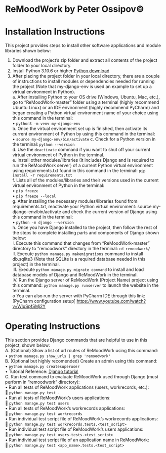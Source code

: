 # ReMoodWork by Peter Ossipov&copy;
# Installation  Instructions
This project provides steps to install other software applications and module libraries shown below: 
1.	Download the project’s zip folder and extract all contents of the project folder to your local directory.
2.	Install Python 3.10.6 or higher [Python download](https://www.python.org/downloads/)
3.	After placing the project folder in your local directory, there are a couple of instructions to install modules or dependencies needed for running the project (Note that my-django-env is used an example to set up a virtual environment in Python).  
a. After installing Python to your OS drive (Windows, Ubuntu, Mac, etc.), go to “ReMoodWork-master” folder using a terminal (highly recommend Ubuntu Linux) or an IDE environment (highly recommend PyCharm) and began creating a Python virtual environment name of your choice using this command in the terminal:  
•	```python3 -m venv my-django-env```  
b.	Once the virtual environment set up is finished, then activate its current environment of Python by using this command in the terminal:   
•	```source my-django-env/bin/activate``` 
c.	Check for a Python version in the terminal: ```python --version```  
d.	Use the ```deactivate``` command if you want to shut off your current virtual environment of Python in the terminal.  
e.	Install other modules/libraries (It includes Django and is required to run the ReMoodWork server) of a current Python virtual environment using requirements.txt found in this command in the terminal: ```pip install -r requirements.txt```  
f.	Lists all of the modules/libraries and their versions used in the current virtual environment of Python in the terminal:  
•	```pip freeze```  
•	```pip freeze --local```  
g.	After installing the necessary modules/libraries found from requirements.txt, reactivate your Python virtual environment: source my-django-env/bin/activate and check the current version of Django using this command in the terminal:  
•	```python -m django --version```  
h.	Once you have Django installed to the project, then follow the rest of the steps to complete installing parts and components of Django shown below:  
I.	Execute this command that changes from “ReMoodWork-master” directory to “remoodwork” directory in the terminal: ```cd remoodwork/```  
II.	Execute ```python manage.py makemigrations``` command to install db.sqlite3 (Note that SQLite is a required database needed in this project) in the terminal.   
III.	Execute ```python manage.py migrate command``` to install and load database models of Django and ReMoodWork in the terminal.  
IV.	Run the Django server of ReMoodWork (Project Name) project using this command: ```python manage.py runserver```  to launch the website in the terminal.  
o	You can also run the server with PyCharm IDE through this link: [PyCharm configuration setup] https://www.youtube.com/watch?v=WluSpfSMj2Y 

# Operating  Instructions  
This section provides Django commands that are helpful to use in this project, shown below:  
A.	(Optional) Show a list of url routes of ReMoodWork using this command:  
•	```python manage.py show_urls | grep 'remoodwork'```  
B.	(Optional but highly recomended) Create an admin using this command:   
•	```python manage.py createsuperuser```  
•	Tutorial Reference: [Django tutorial](https://docs.djangoproject.com/en/1.8/intro/tutorial02/)  
C.	Run test command to evaluate ReMoodWork used through Django (must perform in “remoodwork” directory):   
•	Run all tests of ReMoodWork applications (users, workrecords, etc.):  
	```python manage.py test .```  
•	Run all tests of ReMoodWork’s users applications:  
	```python manage.py test users```  
•	Run all tests of ReMoodWork’s workrecords applications:  
	```python manage.py test workrecords```  
•	Run individual test script file of ReMoodWork’s workrecords applications:   
	```python manage.py test workrecords.tests.<test_script>```  
•	Run individual test script file of ReMoodWork’s users applications:   
	```python manage.py test users.tests.<test_script>```  
•	Run individual test script file of an application name in ReMoodWork:  
	```python manage.py test <app_name>.tests.<test_script>```  
